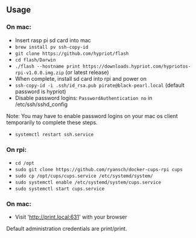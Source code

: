 ## Usage

### On mac:
- Insert rasp pi sd card into mac
- `brew install pv ssh-copy-id`
- `git clone https://github.com/hypriot/flash`
- `cd flash/Darwin`
- `./flash --hostname print https://downloads.hypriot.com/hypriotos-rpi-v1.0.0.img.zip` (or latest release)
- When complete, install sd card into rpi and power on
- `ssh-copy-id -i .ssh/id_rsa.pub pirate@black-pearl.local` (default password is hypriot)
- Disable password logins: `PasswordAuthentication no` in /etc/ssh/sshd_config

Note: You may have to enable password logins on your mac os client temporarily to complete these steps.
- `systemctl restart ssh.service`

### On rpi:

- `cd /opt`
- `sudo git clone https://github.com/ryansch/docker-cups-rpi cups`
- `sudo cp /opt/cups/cups.service /etc/systemd/system/`
- `sudo systemctl enable /etc/systemd/system/cups.service`
- `sudo systemctl start cups.service`

### On mac:

- Visit 'http://print.local:631' with your browser

Default administration credentials are print/print.
